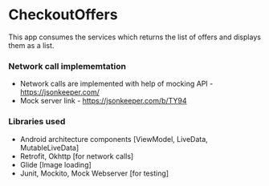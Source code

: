 # CheckoutOffers

This app consumes the services which returns the list of offers and displays them as a list. 

<h3> Network call implememtation </h3>

- Network calls are implemented with help of mocking API - https://jsonkeeper.com/ 
- Mock server link - https://jsonkeeper.com/b/TY94

<h3> Libraries used </h3>

- Android architecture components [ViewModel, LiveData, MutableLiveData]
- Retrofit, Okhttp [for network calls]
- Glide [Image loading]
- Junit, Mockito, Mock Webserver [for testing]
